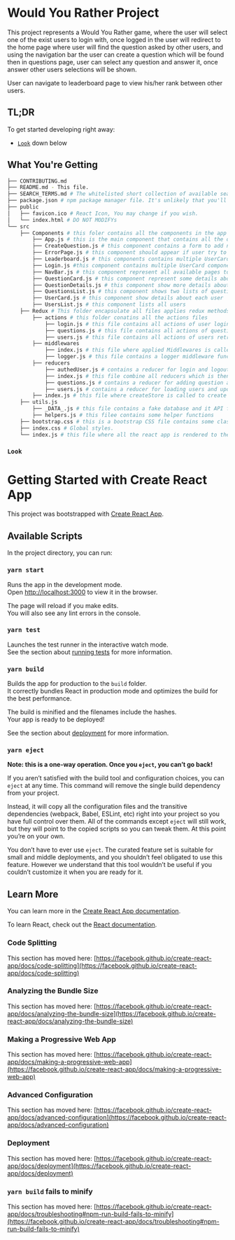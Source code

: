 # Would You Rather Project

This project represents a Would You Rather game, where the user will select one of the exist users to login with, once logged in the user will redirect to the home page where user will find the question asked by other users, and using the navigation bar the user can create a question which will be found then in questions page, user can select any question and answer it, once answer other users selections will be shown.

User can navigate to leaderboard page to view his/her rank between other users.

## TL;DR

To get started developing right away:

* [`Look`](#Look) down below

## What You're Getting
```bash
├── CONTRIBUTING.md
├── README.md - This file.
├── SEARCH_TERMS.md # The whitelisted short collection of available search terms for you to use with your app.
├── package.json # npm package manager file. It's unlikely that you'll need to modify this.
├── public
│   ├── favicon.ico # React Icon, You may change if you wish.
│   └── index.html # DO NOT MODIFYs
└── src
    ├── Components # this foler contains all the components in the app that might be reusable in another component
        ├── App.js # this is the main component that contains all the other components by some way and the navigation bar
        ├── CreateQuestion.js # this component contains a form to add new question
        ├── ErrorPage.js # this component should appear if user try to navigate to wrong question
        ├── Leaderboard.js # this components contains multiple UserCard component arranged by highest rank
        ├── Login.js #this component contains multiple UserCard component to select one to login with
        ├── NavBar.js # this component represent all available pages to navigate to
        ├── QuestionCard.js # this component represent some details about a question that exist in the questions list
        ├── QuestionDetails.js # this component show more details about questions and let user answer it
        ├── QuestionsList.js # this component shows two lists of questions (Unanswered & Answered)
        ├── UserCard.js # this component show details about each user
        ├── UsersList.js # this component lists all users
    ├── Redux # This folder encapsulate all files applies redux methods
        ├── actions # this folder conatins all the actions files 
            ├── login.js # this file contains all actions of user login and logout which then dispatched to reducer
            ├── questions.js # this file contains all actions of question (Add & Answer) which then dispatched to reducer
            ├── users.js # this file contains all actions of users retreiving from fake server which then dispatched to reducer
        ├── middlewares
            ├── index.js # this file where applied Middlewares is called
            ├── logger.js # this file contains a logger middleware function which then called in the index.js
        ├── reducers 
            ├── authedUser.js # contains a reducer for login and logout the user actions
            ├── index.js # this file combine all reducers which is then exported to createStore function in redux index
            ├── questions.js # contains a reducer for adding question and answer question actions
            ├── users.js # contains a reducer for loading users and update user with asked and answered questions actions
        ├── index.js # this file where createStore is called to create a store which then exported to App.js
    ├── utils.js
        ├── _DATA_.js # this file contains a fake database and it API functions
        ├── helpers.js # this filee contains some helper functions
    ├── bootstrap.css # this is a bootstrap CSS file contains some classes helped in developing the project UI
    ├── index.css # Global styles.
    └── index.js # this file where all the react app is rendered to the index.html file
```



### `Look`
# Getting Started with Create React App

This project was bootstrapped with [Create React App](https://github.com/facebook/create-react-app).

## Available Scripts

In the project directory, you can run:

### `yarn start`

Runs the app in the development mode.\
Open [http://localhost:3000](http://localhost:3000) to view it in the browser.

The page will reload if you make edits.\
You will also see any lint errors in the console.

### `yarn test`

Launches the test runner in the interactive watch mode.\
See the section about [running tests](https://facebook.github.io/create-react-app/docs/running-tests) for more information.

### `yarn build`

Builds the app for production to the `build` folder.\
It correctly bundles React in production mode and optimizes the build for the best performance.

The build is minified and the filenames include the hashes.\
Your app is ready to be deployed!

See the section about [deployment](https://facebook.github.io/create-react-app/docs/deployment) for more information.

### `yarn eject`

**Note: this is a one-way operation. Once you `eject`, you can’t go back!**

If you aren’t satisfied with the build tool and configuration choices, you can `eject` at any time. This command will remove the single build dependency from your project.

Instead, it will copy all the configuration files and the transitive dependencies (webpack, Babel, ESLint, etc) right into your project so you have full control over them. All of the commands except `eject` will still work, but they will point to the copied scripts so you can tweak them. At this point you’re on your own.

You don’t have to ever use `eject`. The curated feature set is suitable for small and middle deployments, and you shouldn’t feel obligated to use this feature. However we understand that this tool wouldn’t be useful if you couldn’t customize it when you are ready for it.

## Learn More

You can learn more in the [Create React App documentation](https://facebook.github.io/create-react-app/docs/getting-started).

To learn React, check out the [React documentation](https://reactjs.org/).

### Code Splitting

This section has moved here: [https://facebook.github.io/create-react-app/docs/code-splitting](https://facebook.github.io/create-react-app/docs/code-splitting)

### Analyzing the Bundle Size

This section has moved here: [https://facebook.github.io/create-react-app/docs/analyzing-the-bundle-size](https://facebook.github.io/create-react-app/docs/analyzing-the-bundle-size)

### Making a Progressive Web App

This section has moved here: [https://facebook.github.io/create-react-app/docs/making-a-progressive-web-app](https://facebook.github.io/create-react-app/docs/making-a-progressive-web-app)

### Advanced Configuration

This section has moved here: [https://facebook.github.io/create-react-app/docs/advanced-configuration](https://facebook.github.io/create-react-app/docs/advanced-configuration)

### Deployment

This section has moved here: [https://facebook.github.io/create-react-app/docs/deployment](https://facebook.github.io/create-react-app/docs/deployment)

### `yarn build` fails to minify

This section has moved here: [https://facebook.github.io/create-react-app/docs/troubleshooting#npm-run-build-fails-to-minify](https://facebook.github.io/create-react-app/docs/troubleshooting#npm-run-build-fails-to-minify)